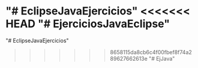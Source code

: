 "# EclipseJavaEjercicios" 
<<<<<<< HEAD
"# EjerciciosJavaEclipse" 
=======
"# EclipseJavaEjercicios" 
>>>>>>> 8658115da8cb6c4f00fbef8f74a289627662613e
"# EjJava" 
